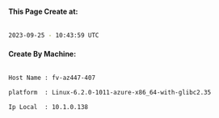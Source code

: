 
   
#### This Page Create at:

```bash

2023-09-25 - 10:43:59 UTC

```

#### Create By Machine:

```bash

Host Name : fv-az447-407

platform  : Linux-6.2.0-1011-azure-x86_64-with-glibc2.35

Ip Local  : 10.1.0.138

```


